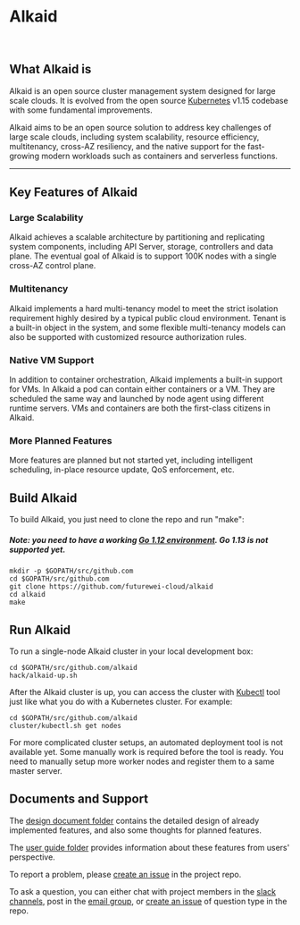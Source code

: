 # Alkaid

<br/>


## What Alkaid is

Alkaid is an open source cluster management system designed for large scale clouds. It is evolved from the open source [Kubernetes](https://github.com/kubernetes/kubernetesh) v1.15 codebase with some fundamental improvements. 

Alkaid aims to be an open source solution to address key challenges of large scale clouds, including system scalability, resource efficiency, multitenancy, cross-AZ resiliency, and the native support for the fast-growing modern workloads such as containers and serverless functions. 

----

## Key Features of Alkaid


### Large Scalability

Alkaid achieves a scalable architecture by partitioning and replicating system components, including API Server, storage, controllers and data plane. The eventual goal of Alkaid is to support 100K nodes with a single cross-AZ control plane.

### Multitenancy

Alkaid implements a hard multi-tenancy model to meet the strict isolation requirement highly desired by a typical public cloud environment. Tenant is a built-in object in the system, and some flexible multi-tenancy models can also be supported with customized resource authorization rules.

### Native VM Support

In addition to container orchestration, Alkaid implements a built-in support for VMs. In Alkaid a pod can contain either containers or a VM. They are scheduled the same way and launched by node agent using different runtime servers. VMs and containers are both the first-class citizens in Alkaid.


### More Planned Features

More features are planned but not started yet, including intelligent scheduling, in-place resource update, QoS enforcement, etc.


## Build Alkaid


To build Alkaid, you just need to clone the repo and run "make":

##### Note: you need to have a working [Go 1.12 environment](https://golang.org/doc/install). Go 1.13 is not supported yet.

```
mkdir -p $GOPATH/src/github.com
cd $GOPATH/src/github.com
git clone https://github.com/futurewei-cloud/alkaid
cd alkaid
make
```

## Run Alkaid

To run a single-node Alkaid cluster in your local development box:

```
cd $GOPATH/src/github.com/alkaid
hack/alkaid-up.sh
```

After the Alkaid cluster is up, you can access the cluster with [Kubectl](https://kubernetes.io/docs/tasks/tools/install-kubectl/) tool just like what you do with a Kubernetes cluster. For example:

```
cd $GOPATH/src/github.com/alkaid
cluster/kubectl.sh get nodes
```

For more complicated cluster setups, an automated deployment tool is not available yet. Some manually work is required before the tool is ready. You need to manually setup more worker nodes and register them to a same master server.   

## Documents and Support

The [design document folder](https://github.com/futurewei-cloud/alkaid/tree/master/docs/design-proposals/) contains the detailed design of already implemented features, and also some thoughts for planned features.

The [user guide folder](https://github.com/futurewei-cloud/alkaid/tree/master/docs/user-guide/) provides information about these features from users' perspective.

To report a problem, please [create an issue](https://github.com/futurewei-cloud/alkaid/issues) in the project repo. 

To ask a question, you can either chat with project members in the [slack channels](http://alkaidworkspace.slack.com/), post in the [email group](https://groups.google.com/forum/#!forum/alkaid-user), or [create an issue](https://github.com/futurewei-cloud/alkaid/issues) of question type in the repo.
